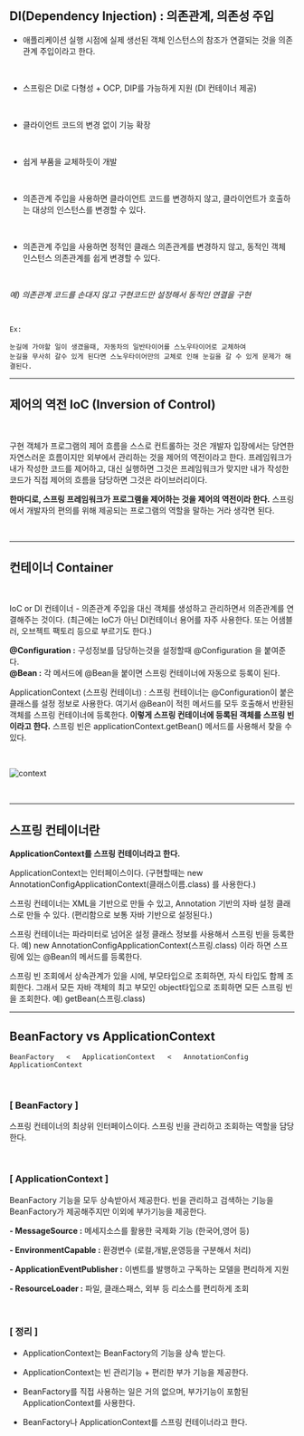 ## DI(Dependency Injection) : 의존관계, 의존성 주입

-  애플리케이션 실행 시점에 실제 생선된 객체 인스턴스의 참조가 연결되는 것을 의존관계 주입이라고 한다.

<br>

-  스프링은 DI로 다형성 + OCP, DIP를 가능하게 지원 (DI 컨테이너 제공)

<br>

-  클라이언트 코드의 변경 없이 기능 확장

<br>

-  쉽게 부품을 교체하듯이 개발

<br>

-  의존관계 주입을 사용하면 클라이언트 코드를 변경하지 않고, 클라이언트가 호출하는 대상의 인스턴스를 변경할 수 있다.

<br>

-  의존관계 주입을 사용하면 정적인 클래스 의존관계를 변경하지 않고, 동적인 객체 인스턴스 의존관계를 쉽게 변경할 수 있다. 

​

*예) 의존관계 코드를 손대지 않고  구현코드만 설정해서 동적인 연결을 구현*

<br>

```
Ex:

눈길에 가야할 일이 생겼을때, 자동차의 일반타이어를 스노우타이어로 교체하여 
눈길을 무사히 갈수 있게 된다면 스노우타이어만의 교체로 인해 눈길을 갈 수 있게 문제가 해결된다.
```

---

## 제어의 역전 IoC (Inversion of Control)

<br>

구현 객체가 프로그램의 제어 흐름을 스스로 컨트롤하는 것은 개발자 입장에서는 당연한 자연스러운 흐름이지만 외부에서 관리하는 것을 제어의 역전이라고 한다.
프레임워크가 내가 작성한 코드를 제어하고, 대신 실행하면 그것은 프레임워크가 맞지만 내가 작성한 
코드가 직접 제어의 흐름을 담당하면 그것은 라이브러리이다.



**한마디로, 스프링 프레임워크가 프로그램을 제어하는 것을 제어의 역전이라 한다.**
스프링에서 개발자의 편의를 위해 제공되는 프로그램의 역할을 말하는 거라 생각면 된다.

<br>

---

## 컨테이너 Container

<br>

IoC or DI 컨테이너 - 의존관계 주입을 대신 객체를 생성하고 관리하면서 의존관계를 연결해주는 것이다.
(최근에는 IoC가 아닌 DI컨테이너 용어를 자주 사용한다. 또는 어샘블러, 오브젝트 팩토리 등으로 부르기도 한다.)

 
**@Configuration :** 구성정보를 담당하는것을 설정할때 @Configuration 을 붙여준다. <br>
**@Bean :** 각 메서드에 @Bean을 붙이면 스프링 컨테이너에 자동으로 등록이 된다.<br>

ApplicationContext (스프링 컨테이너) :
스프링 컨테이너는 @Configuration이 붙은  클래스를 설정 정보로 사용한다.
여기서 @Bean이 적힌 메서드를 모두 호출해서 반환된 객체를 스프링 컨테이너에 등록한다.
**이렇게 스프링 컨테이너에 등록된 객체를 스프링 빈이라고 한다.**
스프링 빈은 applicationContext.getBean() 메서드를 사용해서 찾을 수 있다.

<Br>

![context](https://blog.kakaocdn.net/dn/Xkij6/btrnqlgALm0/d09uwEjZT2dqU2jRL2Vcl0/img.png)

<br>

---

## 스프링 컨테이너란

 

**ApplicationContext를 스프링 컨테이너라고 한다.** <br>

ApplicationContext는 인터페이스이다.
(구현할때는 new AnnotationConfigApplicationContext(클래스이름.class) 를 사용한다.) <br>

스프링 컨테이너는 XML을 기반으로 만들 수 있고,​ Annotation 기반의 자바 설정 클래스로 만들 수 있다.
(편리함으로 보통 자바 기반으로 설정된다.)

 

스프링 컨테이너는 파라미터로 넘어온 설정 클래스 정보를 사용해서 스프링 빈을 등록한다.
예) new AnnotationConfigApplicationContext(스프링.class) 이라 하면 스프링에 있는 @Bean의 메서드를 등록한다. <br>


스프링 빈 조회에서 상속관계가 있을 시에, 부모타입으로 조회하면, 자식 타입도 함께 조회한다.
그래서 모든 자바 객체의 최고 부모인 object타입으로 조회하면 모든 스프링 빈을 조회한다.
예) getBean(스프링.class)

---

## BeanFactory vs ApplicationContext

```
BeanFactory   <   ApplicationContext   <   AnnotationConfig ApplicationContext
```
<br>

### [ BeanFactory ]

스프링 컨테이너의 최상위 인터페이스이다.
스프링 빈을 관리하고 조회하는 역할을 담당한다.

<Br>

### [ ApplicationContext ]

BeanFactory 기능을 모두 상속받아서 제공한다.
빈을 관리하고 검색하는 기능을 BeanFactory가 제공해주지만 이외에 부가기능을 제공한다. <br>

**- MessageSource :** 메세지소스를 활용한 국제화 기능 (한국어,영어 등)

**- EnvironmentCapable :** 환경변수 (로컬,개발,운영등을 구분해서 처리)

**- ApplicationEventPublisher :** 이벤트를 발행하고 구독하는 모델을 편리하게 지원

**- ResourceLoader :** 파일, 클래스패스, 외부 등 리소스를 편리하게 조회

 

​

### [ 정리 ]

-  ApplicationContext는 BeanFactory의 기능을 상속 받는다.

-  ApplicationContext는 빈 관리기능 + 편리한 부가 기능을 제공한다.

-  BeanFactory를 직접 사용하는 일은 거의 없으며, 부가기능이 포함된 ApplicationContext를 사용한다.

-  BeanFactory나 ApplicationContext를 스프링 컨테이너라고 한다.